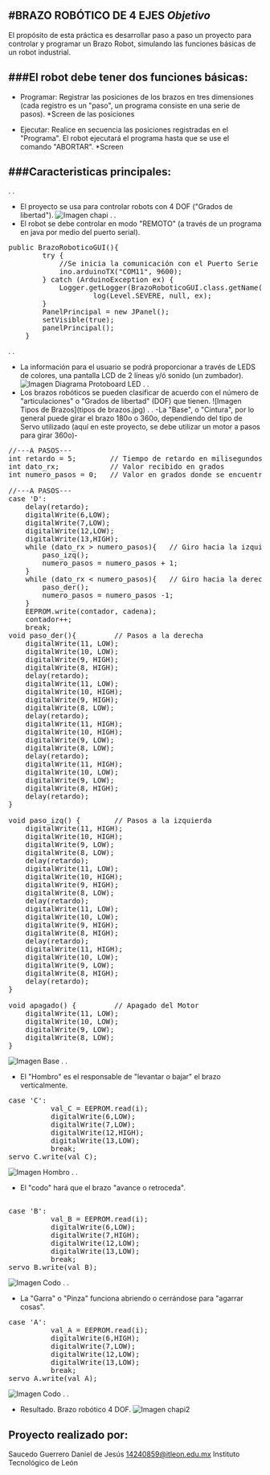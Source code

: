 #BRAZO ROBÓTICO DE 4 EJES
***Objetivo***
--------------------------
El propósito de esta práctica es desarrollar paso a paso un proyecto para controlar y programar un Brazo Robot, simulando las funciones básicas de un robot industrial.

###El robot debe tener dos funciones básicas:
---------------------------------------------
- Programar: Registrar las posiciones de los brazos en tres dimensiones (cada registro es un "paso", un programa consiste en una serie de pasos). *Screen de las posiciones

- Ejecutar: Realice en secuencia las posiciones registradas en el "Programa". El robot ejecutará el programa hasta que se use el comando "ABORTAR". *Screen

###Caracteristicas principales:
---------------------------------------------
  .
  .
  - El proyecto se usa para controlar robots con 4 DOF ("Grados de libertad").
![Imagen chapi](chapi.png)
  .
  .
  - El robot se debe controlar en modo "REMOTO" (a través de un programa en java por medio del puerto serial).
<pre>
public BrazoRoboticoGUI(){
        try {
            //Se inicia la comunicación con el Puerto Serie
            ino.arduinoTX("COM11", 9600); 
        } catch (ArduinoException ex) {
            Logger.getLogger(BrazoRoboticoGUI.class.getName()).
                    log(Level.SEVERE, null, ex);
        }
        PanelPrincipal = new JPanel();
        setVisible(true);
        panelPrincipal();        
    }
</pre>
  .
  .
  - La información para el usuario se podrá proporcionar a través de LEDS de colores, una pantalla LCD de 2 líneas y/ó sonido (un zumbador).
![Imagen Diagrama Protoboard LED](diagrama.jpg)
  .
  .
  - Los brazos robóticos se pueden clasificar de acuerdo con el número de "articulaciones" o "Grados de libertad" (DOF) que tienen.
![Imagen Tipos de Brazos](tipos de brazos.jpg)
  .
  .
  -La "Base", o "Cintura", por lo general puede girar el brazo 180o o 360o, dependiendo del tipo de Servo utilizado (aquí en este proyecto, se debe utilizar un motor a pasos para girar 360o)-
<pre>
//---A PASOS---
int retardo = 5;        // Tiempo de retardo en milisegundos (Velocidad del Motor)
int dato_rx;            // Valor recibido en grados
int numero_pasos = 0;   // Valor en grados donde se encuentra el motor

//---A PASOS---    
case 'D':
    delay(retardo);
    digitalWrite(6,LOW);
    digitalWrite(7,LOW);
    digitalWrite(12,LOW);
    digitalWrite(13,HIGH);
    while (dato_rx > numero_pasos){   // Giro hacia la izquierda en grados
        paso_izq();
        numero_pasos = numero_pasos + 1;
    }
    while (dato_rx < numero_pasos){   // Giro hacia la derecha en grados
        paso_der();
        numero_pasos = numero_pasos -1;
    }
    EEPROM.write(contador, cadena);
    contador++;
    break;
void paso_der(){         // Pasos a la derecha
    digitalWrite(11, LOW); 
    digitalWrite(10, LOW);  
    digitalWrite(9, HIGH);  
    digitalWrite(8, HIGH);  
    delay(retardo); 
    digitalWrite(11, LOW); 
    digitalWrite(10, HIGH);  
    digitalWrite(9, HIGH);  
    digitalWrite(8, LOW);  
    delay(retardo); 
    digitalWrite(11, HIGH); 
    digitalWrite(10, HIGH);  
    digitalWrite(9, LOW);  
    digitalWrite(8, LOW);  
    delay(retardo); 
    digitalWrite(11, HIGH); 
    digitalWrite(10, LOW);  
    digitalWrite(9, LOW);  
    digitalWrite(8, HIGH);  
    delay(retardo);  
}

void paso_izq() {        // Pasos a la izquierda
    digitalWrite(11, HIGH); 
    digitalWrite(10, HIGH);  
    digitalWrite(9, LOW);  
    digitalWrite(8, LOW);  
    delay(retardo); 
    digitalWrite(11, LOW); 
    digitalWrite(10, HIGH);  
    digitalWrite(9, HIGH);  
    digitalWrite(8, LOW);  
    delay(retardo); 
    digitalWrite(11, LOW); 
    digitalWrite(10, LOW);  
    digitalWrite(9, HIGH);  
    digitalWrite(8, HIGH);  
    delay(retardo); 
    digitalWrite(11, HIGH); 
    digitalWrite(10, LOW);  
    digitalWrite(9, LOW);  
    digitalWrite(8, HIGH);  
    delay(retardo); 
}
        
void apagado() {         // Apagado del Motor
    digitalWrite(11, LOW); 
    digitalWrite(10, LOW);  
    digitalWrite(9, LOW);  
    digitalWrite(8, LOW);  
}
</pre>
![Imagen Base](base.jpg)
  .
  .
  - El "Hombro" es el responsable de "levantar o bajar" el brazo verticalmente.
<pre>
case 'C':
          val_C = EEPROM.read(i);
          digitalWrite(6,LOW);
          digitalWrite(7,LOW);
          digitalWrite(12,HIGH);
          digitalWrite(13,LOW);
          break;
servo_C.write(val_C);          
</pre>               
![Imagen Hombro](java-arduino_bb.jpg)
  .
  .
  - El "codo" hará que el brazo "avance o retroceda".
<pre>               
case 'B':
          val_B = EEPROM.read(i);
          digitalWrite(6,LOW);
          digitalWrite(7,HIGH);
          digitalWrite(12,LOW);
          digitalWrite(13,LOW);
          break;
servo_B.write(val_B);           
</pre>               
![Imagen Codo](codo.jpg)
  .
  .
  - La "Garra" o "Pinza" funciona abriendo o cerrándose para "agarrar cosas".
<pre>
case 'A':
          val_A = EEPROM.read(i);
          digitalWrite(6,HIGH);
          digitalWrite(7,LOW);
          digitalWrite(12,LOW);
          digitalWrite(13,LOW);
          break;
servo_A.write(val_A);          
</pre>  
![Imagen Codo](garra.jpg)
  .
  .
  - Resultado. Brazo robótico 4 DOF.
![Imagen chapi2](chapi2.jpg)


Proyecto realizado por:
-----------------------
Saucedo Guerrero Daniel de Jesús
14240859@itleon.edu.mx
Instituto Tecnológico de León
